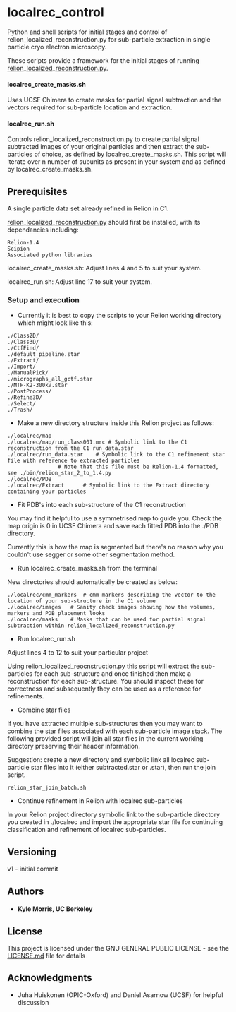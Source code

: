 # localrec_control

Python and shell scripts for initial stages and control of relion_localized_reconstruction.py for sub-particle extraction in single particle cryo electron microscopy.

These scripts provide a framework for the initial stages of running [relion_localized_reconstruction.py](https://github.com/OPIC-Oxford/localrec).

#### localrec_create_masks.sh
Uses UCSF Chimera to create masks for partial signal subtraction and the vectors required for sub-particle location and extraction.

#### localrec_run.sh
Controls relion_localized_reconstruction.py to create partial signal subtracted images of your original particles and then extract the sub-particles of choice, as defined by localrec_create_masks.sh. This script will iterate over n number of subunits as present in your system and as defined by localrec_create_masks.sh.

## Prerequisites

A single particle data set already refined in Relion in C1.

[relion_localized_reconstruction.py](https://github.com/OPIC-Oxford/localrec) should first be installed, with its dependancies including:

```
Relion-1.4
Scipion
Associated python libraries
```

localrec_create_masks.sh: Adjust lines 4 and 5 to suit your system.

localrec_run.sh: Adjust line 17 to suit your system.

### Setup and execution

* Currently it is best to copy the scripts to your Relion working directory which might look like this:

```
./Class2D/
./Class3D/
./CtfFind/
./default_pipeline.star
./Extract/
./Import/
./ManualPick/
./micrographs_all_gctf.star
./MTF-K2-300kV.star
./PostProcess/
./Refine3D/
./Select/
./Trash/
```

* Make a new directory structure inside this Relion project as follows:

```
./localrec/map
./localrec/map/run_class001.mrc	# Symbolic link to the C1 reconstruction from the C1 run_data.star
./localrec/run_data.star	# Symbolic link to the C1 refinement star file with reference to extracted particles
				# Note that this file must be Relion-1.4 formatted, see ./bin/relion_star_2_to_1.4.py
./localrec/PDB
./localrec/Extract		# Symbolic link to the Extract directory containing your particles
```

* Fit PDB's into each sub-structure of the C1 reconstruction

You may find it helpful to use a symmetrised map to guide you. Check the map origin is 0 in UCSF Chimera and save each fitted PDB into the ./PDB directory.

Currently this is how the map is segmented but there's no reason why you couldn't use segger or some other segmentation method.

* Run localrec_create_masks.sh from the terminal

New directories should automatically be created as below:

```
./localrec/cmm_markers	# cmm markers describing the vector to the location of your sub-structure in the C1 volume
./localrec/images	# Sanity check images showing how the volumes, markers and PDB placement looks
./localrec/masks	# Masks that can be used for partial signal subtraction within relion_localized_reconstruction.py
```

* Run localrec_run.sh

Adjust lines 4 to 12 to suit your particular project

Using relion_localized_reocnstruction.py this script will extract the sub-particles for each sub-structure and once finished then make a reconstruction for each sub-structure. You should inspect these for correctness and subsequently they can be used as a reference for refinements.

* Combine star files

If you have extracted multiple sub-structures then you may want to combine the star files associated with each sub-particle image stack. The following provided script will join all star files in the current working directory preserving their header information.

Suggestion: create a new directory and symbolic link all localrec sub-particle star files into it (either subtracted.star or .star), then run the join script.

```
relion_star_join_batch.sh
```

* Continue refinement in Relion with localrec sub-particles

In your Relion project directory symbolic link to the sub-particle directory you created in ./localrec and import the appropriate star file for continuing classification and refinement of localrec sub-particles.

## Versioning

v1 - initial commit

## Authors

* #### Kyle Morris, UC Berkeley

## License

This project is licensed under the GNU GENERAL PUBLIC LICENSE - see the [LICENSE.md](LICENSE.md) file for details

## Acknowledgments

* Juha Huiskonen (OPIC-Oxford) and Daniel Asarnow (UCSF) for helpful discussion

